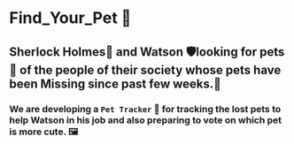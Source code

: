 # Find_Your_Pet 🔎

## Sherlock Holmes🔮 and Watson 🛡️looking for pets🧿 of the people of their society whose pets have been Missing since past few weeks.📢

### We are developing a `Pet Tracker` 👀 for tracking the lost pets to help Watson in his job and also preparing to vote on which pet is more cute. 🖼️
